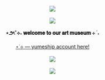 <p align="center">
<img src="https://github.com/user-attachments/assets/cf92693d-b2f1-4d98-899e-dfd513bce7ee"</b><br><br>
<img src="https://github.com/user-attachments/assets/2645809a-a9d5-4e56-b2c9-5cd83bb475a8"</b><br><br>
<b>⋆౨ৎ˚⟡˖ 𝐰𝐞𝐥𝐜𝐨𝐦𝐞 𝐭𝐨 𝐨𝐮𝐫 𝐚𝐫𝐭 𝐦𝐮𝐬𝐞𝐮𝐦 ⊹ ࣪ ˖</b><br></br>
<a href="https://bsky.app/profile/daanwaotism.bsky.social" target="_blank">⋆˙⟡ — yumeship account here!</a></i><br></br>
<b><img src="https://komarev.com/ghpvc/?username=gxrextism&style=for-the-badge&label=✦&color=ff00ff"</b><br><br>
<img src="https://github.com/user-attachments/assets/cf92693d-b2f1-4d98-899e-dfd513bce7ee"</b><br><br></b></p>
